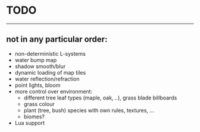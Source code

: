 # TODO

---

## not in any particular order:
* non-deterministic L-systems
* water bump map
* shadow smooth/blur
* dynamic loading of map tiles
* water reflection/refraction
* point lights, bloom
* more control over environment:
	* different tree leaf types (maple, oak, ..), grass blade billboards
	* grass colour
	* plant (tree, bush) species with own rules, textures, ...
	* biomes?
* Lua support
